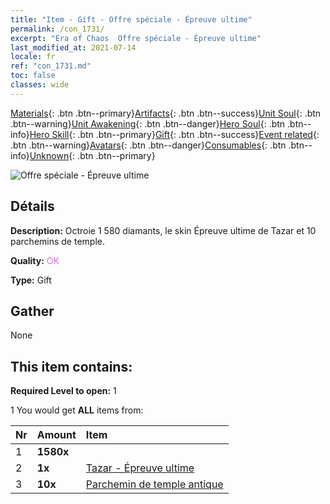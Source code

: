 ```yaml
---
title: "Item - Gift - Offre spéciale - Épreuve ultime"
permalink: /con_1731/
excerpt: "Era of Chaos  Offre spéciale - Épreuve ultime"
last_modified_at: 2021-07-14
locale: fr
ref: "con_1731.md"
toc: false
classes: wide
---
```

 [Materials](/ItemsFR/){: .btn .btn--primary}[Artifacts](/ItemsFR/Artifacts/){: .btn .btn--success}[Unit Soul](/ItemsFR/UnitSoul/){: .btn .btn--warning}[Unit Awakening](/ItemsFR/UnitAwakening/){: .btn .btn--danger}[Hero Soul](/ItemsFR/HeroSoul/){: .btn .btn--info}[Hero Skill](/ItemsFR/HeroSkill/){: .btn .btn--primary}[Gift](/ItemsFR/Gift/){: .btn .btn--success}[Event related](/ItemsFR/Events/){: .btn .btn--warning}[Avatars](/ItemsFR/Avatars/){: .btn .btn--danger}[Consumables](/ItemsFR/Consumables/){: .btn .btn--info}[Unknown](/ItemsFR/Unknown/){: .btn .btn--primary}

 ![Offre spéciale - Épreuve ultime](/images/t/i_907347.png)

## Détails
 **Description:** Octroie 1 580 diamants, le skin Épreuve ultime de Tazar et 10 parchemins de temple.

 **Quality:** <span style="color: #DA70D6">OK</span>

 **Type:** Gift

## Gather

  None

## This item contains:

 **Required Level to open:** 1

 1 You would get **ALL** items  from:

  | Nr | Amount |     Item    |
  |:---|:-------|:------------|
  | 1 |  **1580x** | <i class="fas fa-gem"/> |  | 
  | 2 |  **1x** | [Tazar - Épreuve ultime](/ItemsFR/con_1078/) |  | 
  | 3 |  **10x** | [Parchemin de temple antique](/ItemsFR/con_697/) |  | 
